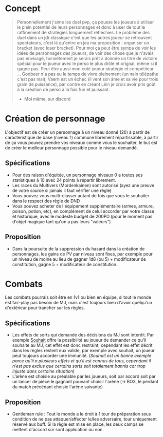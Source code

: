# Concept
> Personnellement j'aime les duel pvp, ça pousse les joueurs à utiliser le plein potentiel de leurs personnages et donc à user de tout le raffinement de stratégies longuement réfléchies. Le problème des duel dans un jdr classique c'est que les autres joueur se retrouvent spectateurs, c'est là qu'entre en jeu ma proposition : organiser un bracket (avec loser bracket). Pour moi ça peut être sympa de voir les idées de personnages des joueurs, de voir des chose que je n'avais pas envisagé, honnêtement je serais prêt à donnée un titre de victoire spécial pour le joueur avec le perso le plus drôle et orignal, même si il gagne pas.
> Peut être aussi mon coté joueur stratégie et compétiteur ... Godbeer n'a pas eu le temps de vivre pleinement (un nain télépathe c'est pas mal), Vaern est un échec (il vent son âme et sa vie pour trois grain de puissance), par contre en créant Linn je crois avoir pris goût à la création de perso à la fois fun et puissant.
> - Moi même, sur discord

# Création de personnage
L'objectif est de créer un personnage à un niveau donné (20) à partir de caractéristique de base (niveau 1) commune librement répartissable, à partir de ça vous pouvez prendre vos niveaux comme vous le souhaiter, le but est de créer le meilleur personnage possible pour le niveau demandé.
## Spécifications
- Pour des raison d'équitée, un personnage niveaux 0 a toutes ses statistiques à 10 avec 24 points à répartir librement.
- Les races du Multivers (Mordenkainen) sont autorisé (ayez une preuve de votre source si jamais il faut vérifier une règle)
- Vous pouvez vous multi-classer autant de fois que vous le souhaiter dans le respect des règle de DND
- Vous pouvez acheter de l'équipement supplémentaire (armes, armure, poison, potion, etc), en complément de celui accorder par votre classe et historique, avec le modeste budget de 200PO (pour le moment pas d'objet magique tant qu'on a pas leurs "valeurs")
## Proposition
- Dans la poursuite de la suppression du hasard dans la création de personnages, les gains de PV par niveau sont fixes, par exemple pour un niveau de moine au lieu de gagner 1d8 (ou 5) + modificateur de constitution, gagne 5 +  modificateur de constitution.
# Combats
Les combats pourrais soit être en 1v1 ou bien en équipe, si tout le monde est fair-play pas besoin de MJ, mais c'est toujours bien d'avoir quelqu'un d'extérieur pour trancher sur les règles.
## Spécifications
- Les effets de sorts qui demande des décisions du MJ sont interdit. Par exemple [Souhait](https://www.aidedd.org/dnd/sorts.php?vf=souhait) offre la possibilité au joueur de demander ce qu'il souhaite au MJ, cet effet est donc restraint, cependant les effet décrit dans les règles restent eux valide, par exemple avec souhait, un joueur peut toujours accorder une immunité. (*Souhait est un bonne exemple parce qu'ii a plusieurs effets et qu'il est connus de tous, cependant il n'est pas exclus que certains sorts soit totalement bannis car trop injuste dans certaine situation*)
- L'arène est choisie au préalable par les joueurs, soit par accord soit par un lancer de pièce le gagnant pouvant choisir l'arène (-> BO3, le perdant du match précédant choisie l'arène suivante)
## Proposition
- Gentleman rule : Tout le monde a le droit à 1 tour de préparation sous condition de ne pas attaquer/affecter le/les adversaire, tour uniquement réservé aux buff. Si la règle est mise en place, les deux camps se mettent d'accord sur sont application ou non.